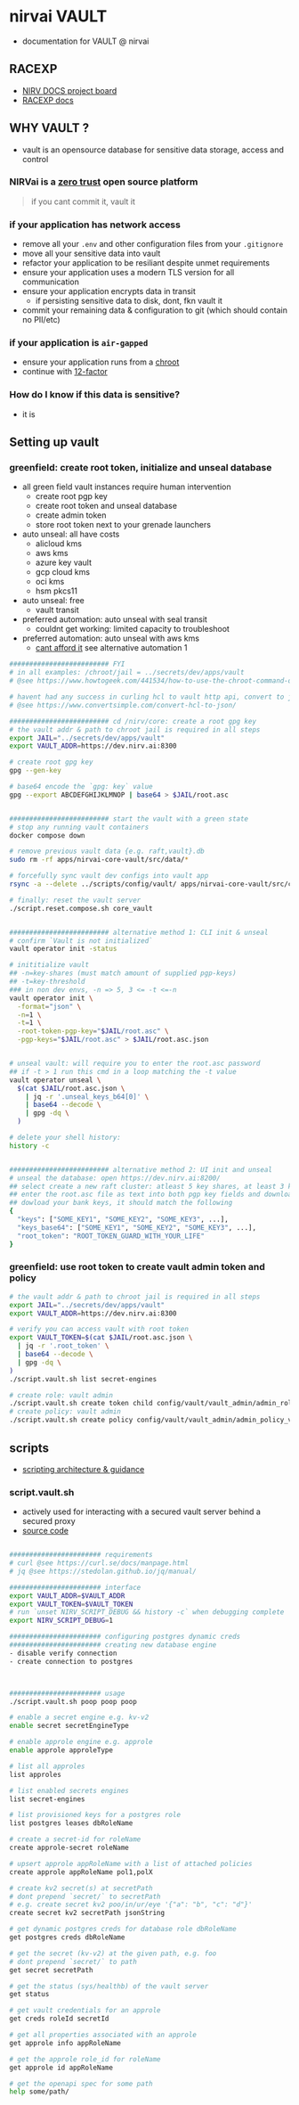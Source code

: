 # nirvai VAULT

- documentation for VAULT @ nirvai

## RACEXP

- [NIRV DOCS project board](https://github.com/orgs/nirv-ai/projects/6/views/1?filterQuery=repo%3A%22nirv-ai%2Fdocs%22)
- [RACEXP docs](https://github.com/noahehall/theBookOfNoah/blob/master/0current/architectural%20thinking/0racexp.md)

## WHY VAULT ?

- vault is an opensource database for sensitive data storage, access and control

### NIRVai is a [zero trust](https://www.nist.gov/publications/zero-trust-architecture) open source platform

> if you cant commit it, vault it

### if your application has network access

- remove all your `.env` and other configuration files from your `.gitignore`
- move all your sensitive data into vault
- refactor your application to be resiliant despite unmet requirements
- ensure your application uses a modern TLS version for all communication
- ensure your application encrypts data in transit
  - if persisting sensitive data to disk, dont, fkn vault it
- commit your remaining data & configuration to git (which should contain no PII/etc)

### if your application is `air-gapped`

- ensure your application runs from a [chroot](https://www.howtogeek.com/441534/how-to-use-the-chroot-command-on-linux/)
- continue with [12-factor](https://12factor.net/)

### How do I know if this data is sensitive?

- it is

## Setting up vault

### greenfield: create root token, initialize and unseal database

- all green field vault instances require human intervention
  - create root pgp key
  - create root token and unseal database
  - create admin token
  - store root token next to your grenade launchers
- auto unseal: all have costs
  - alicloud kms
  - aws kms
  - azure key vault
  - gcp cloud kms
  - oci kms
  - hsm pkcs11
- auto unseal: free
  - vault transit
- preferred automation: auto unseal with seal transit
  - couldnt get working: limited capacity to troubleshoot
- preferred automation: auto unseal with aws kms
  - [cant afford it](https://aws.amazon.com/kms/pricing/) see alternative automation 1

```sh
######################### FYI
# in all examples: /chroot/jail = ../secrets/dev/apps/vault
# @see https://www.howtogeek.com/441534/how-to-use-the-chroot-command-on-linux/

# havent had any success in curling hcl to vault http api, convert to json via this tool
# @see https://www.convertsimple.com/convert-hcl-to-json/

######################### cd /nirv/core: create a root gpg key
# the vault addr & path to chroot jail is required in all steps
export JAIL="../secrets/dev/apps/vault"
export VAULT_ADDR=https://dev.nirv.ai:8300

# create root gpg key
gpg --gen-key

# base64 encode the `gpg: key` value
gpg --export ABCDEFGHIJKLMNOP | base64 > $JAIL/root.asc


######################### start the vault with a green state
# stop any running vault containers
docker compose down

# remove previous vault data {e.g. raft,vault}.db
sudo rm -rf apps/nirvai-core-vault/src/data/*

# forcefully sync vault dev configs into vault app
rsync -a --delete ../scripts/config/vault/ apps/nirvai-core-vault/src/config

# finally: reset the vault server
./script.reset.compose.sh core_vault


######################### alternative method 1: CLI init & unseal
# confirm `Vault is not initialized`
vault operator init -status

# inititialize vault
## -n=key-shares (must match amount of supplied pgp-keys)
## -t=key-threshold
### in non dev envs, -n => 5, 3 <= -t <=-n
vault operator init \
  -format="json" \
  -n=1 \
  -t=1 \
  -root-token-pgp-key="$JAIL/root.asc" \
  -pgp-keys="$JAIL/root.asc" > $JAIL/root.asc.json


# unseal vault: will require you to enter the root.asc password
## if -t > 1 run this cmd in a loop matching the -t value
vault operator unseal \
  $(cat $JAIL/root.asc.json \
    | jq -r '.unseal_keys_b64[0]' \
    | base64 --decode \
    | gpg -dq \
  )

# delete your shell history:
history -c


######################### alternative method 2: UI init and unseal
# unseal the database: open https://dev.nirv.ai:8200/
## select create a new raft cluster: atleast 5 key shares, at least 3 key threshold
## enter the root.asc file as text into both pgp key fields and download the keys
## dowload your bank keys, it should match the following
{
  "keys": ["SOME_KEY1", "SOME_KEY2", "SOME_KEY3", ...],
  "keys_base64": ["SOME_KEY1", "SOME_KEY2", "SOME_KEY3", ...],
  "root_token": "ROOT_TOKEN_GUARD_WITH_YOUR_LIFE"
}

```

### greenfield: use root token to create vault admin token and policy

```sh
# the vault addr & path to chroot jail is required in all steps
export JAIL="../secrets/dev/apps/vault"
export VAULT_ADDR=https://dev.nirv.ai:8300

# verify you can access vault with root token
export VAULT_TOKEN=$(cat $JAIL/root.asc.json \
  | jq -r '.root_token' \
  | base64 --decode \
  | gpg -dq \
)
./script.vault.sh list secret-engines

# create role: vault admin
./script.vault.sh create token child config/vault/vault_admin/admin_role_vault.json
# create policy: vault admin
./script.vault.sh create policy config/vault/vault_admin/admin_policy_vault.hcl
```

## scripts

- [scripting architecture & guidance](../scripts/README.md)

### script.vault.sh

- actively used for interacting with a secured vault server behind a secured proxy
- [source code](https://github.com/nirv-ai/scripts/blob/develop/script.vault.sh)

```sh

####################### requirements
# curl @see https://curl.se/docs/manpage.html
# jq @see https://stedolan.github.io/jq/manual/

####################### interface
export VAULT_ADDR=$VAULT_ADDR
export VAULT_TOKEN=$VAULT_TOKEN
# run `unset NIRV_SCRIPT_DEBUG && history -c` when debugging complete
export NIRV_SCRIPT_DEBUG=1

####################### configuring postgres dynamic creds
####################### creating new database engine
- disable verify connection
- create connection to postgres



####################### usage
./script.vault.sh poop poop poop

# enable a secret engine e.g. kv-v2
enable secret secretEngineType

# enable approle engine e.g. approle
enable approle approleType

# list all approles
list approles

# list enabled secrets engines
list secret-engines

# list provisioned keys for a postgres role
list postgres leases dbRoleName

# create a secret-id for roleName
create approle-secret roleName

# upsert approle appRoleName with a list of attached policies
create approle appRoleName pol1,polX

# create kv2 secret(s) at secretPath
# dont prepend `secret/` to secretPath
# e.g. create secret kv2 poo/in/ur/eye '{"a": "b", "c": "d"}'
create secret kv2 secretPath jsonString

# get dynamic postgres creds for database role dbRoleName
get postgres creds dbRoleName

# get the secret (kv-v2) at the given path, e.g. foo
# dont prepend `secret/` to path
get secret secretPath

# get the status (sys/healthb) of the vault server
get status

# get vault credentials for an approle
get creds roleId secretId

# get all properties associated with an approle
get approle info appRoleName

# get the approle role_id for roleName
get approle id appRoleName

# get the openapi spec for some path
help some/path/

```
